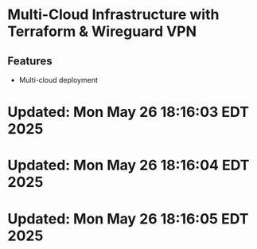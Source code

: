 # Multi-Cloud Infrastructure with Terraform & Wireguard VPN

## Features
- Multi-cloud deployment

# Updated: Mon May 26 18:16:03 EDT 2025

# Updated: Mon May 26 18:16:04 EDT 2025

# Updated: Mon May 26 18:16:05 EDT 2025
